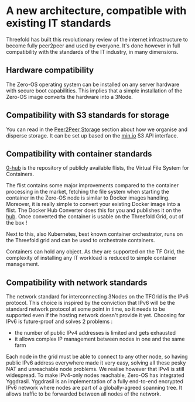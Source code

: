 # A new architecture, compatible with existing IT standards 

Threefold has built this revolutionary review of the internet infrastructure to become fully peer2peer and used by everyone. It's done however in full compatibility with the standards of the IT industry, in many dimensions.

## Hardware compatibility

The Zero-OS operating system can be installed on any server hardware with secure boot capabilities. 
This implies that a simple installation of the Zero-OS image converts the hardware into a 3Node. 

## Compatibility with S3 standards for storage

You can read in the [Peer2Peer Storage](./architecture_storage.md) section about how we organise and disperse storage. It can be set up based on the [min.io](https://min.io) S3 API interface. 

## Compatibility with container standards 

[0-hub](https://hub.grid.tf) is the repository of publicly available flists, the Virtual File System for Containers. 

The flist contains some major improvements compared to the container processing in the market, fetching the file system when starting the container in the Zero-OS node is similar to Docker images handling.
Moreover, it is really simple to convert your existing Docker image into a flist. The Docker Hub Converter does this for you and publishes it on the [hub](https://hub.grid.tf). Once converted the container is usable on the Threefold Grid, out of the box !

Next to this, also Kubernetes, best known container orchestrator, runs on the Threefold grid and can be used to orchestrate containers. 

Containers can hold any object. As they are supported on the TF Grid, the complexity of installing any IT workload is reduced to simple container management. 

## Compatibility with network standards

The network standard for interconnecting 3Nodes on the TFGrid is the IPv6 protocol. 
This choice is inspired by the conviction that IPv6 will be the standard network protocol at some point in time, so it needs to be supported even if the hosting network doesn't provide it yet. 
Choosing for IPv6 is future-proof and solves 2 problems : 
   - the number of public IPv4 addresses is limited and gets exhausted
   - it allows complex IP management between nodes in one and the same farm
   
Each node in the grid must be able to connect to any other node, so having public IPv6 address everywhere made it very easy, solving all these pesky NAT and unreachable node problems.
We realise however that IPv4 is still widespread. To make IPv4-only nodes reachable, Zero-OS has integrated Yggdrasil. 
Yggdrasil is an implementation of a fully end-to-end encrypted IPv6 network where nodes are part of a globally-agreed spanning tree.
It allows traffic to be forwarded between all nodes of the network.

